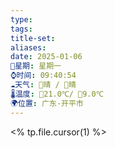 ```yaml
---
type: 
tags: 
title-set: 
aliases: 
date: 2025-01-06
🌙星期: 星期一
⌚️时间: 09:40:54
☁️天气: 🌅晴 / 🌃晴
🌡️温度: 🌅21.0℃/ 🌃9.0℃
🌍位置: 广东-开平市
---
```


<% tp.file.cursor(1) %>







